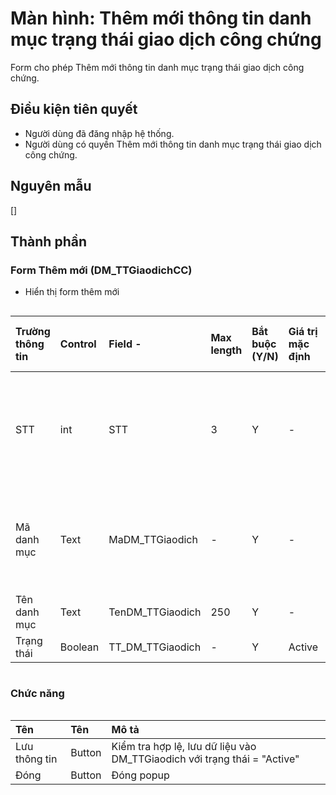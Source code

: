 # Màn hình: Thêm mới thông tin danh mục trạng thái giao dịch công chứng
Form cho phép Thêm mới thông tin danh mục trạng thái giao dịch công chứng.

## Điều kiện tiên quyết
- Người dùng đã đăng nhập hệ thống.
- Người dùng có quyền Thêm mới thông tin danh mục trạng thái giao dịch công chứng.

## Nguyên mẫu
[]

## Thành phần

### Form Thêm mới (DM_TTGiaodichCC)
- Hiển thị form thêm mới
<div style="overflow-x:auto">

| Trường thông tin | Control  | Field        -   | Max length | Bắt buộc (Y/N) | Giá trị mặc định | Cho phép sửa (Y/N) | Mô tả                                          |
|:-----------------|:---------|:-----------------|:-----------|:---------------|:-----------------|:-------------------|:-----------------------------------------------|
|STT               | int      | STT             | 3          | Y              | -                |                     | Hiển thị số thứ tự tự tăng theo bản ghi      |
| Mã danh mục      | Text     | MaDM_TTGiaodich  | -          | Y              | -                | N                  | Mã danh mục tự tăng trong danh sách            |
| Tên danh mục     | Text     | TenDM_TTGiaodich | 250        | Y              | -                |                    |                                                |
| Trạng thái       | Boolean  | TT_DM_TTGiaodich | -          | Y              | Active           |                    |                                                |

</div>

### Chức năng

<div style="overflow-x:auto">

| Tên          | Tên   | Mô tả                                                                                            |
|:-------------|:-------|:------------------------------------------------------------------------------------------------|
| Lưu thông tin| Button | Kiểm tra hợp lệ, lưu dữ liệu vào DM_TTGiaodich với trạng thái = "Active"                           |
| Đóng         | Button | Đóng popup                                                                                      |
